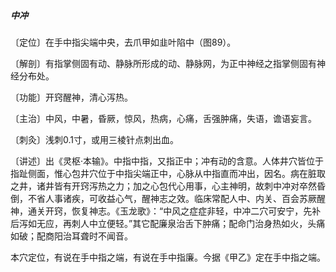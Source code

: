 ##### 中冲

〔定位〕在手中指尖端中央，去爪甲如韭叶陷中（图89）。

〔解剖〕有指掌侧固有动、静脉所形成的动、静脉网，为正中神经之指掌侧固有神经分布处。

〔功能〕开窍醒神，清心泻热。

〔主治〕中风，中暑，昏厥，惊风，热病，心痛，舌强肿痛，失语，谵语妄言。

〔刺灸〕浅刺0.1寸，或用三棱针点刺出血。

〔讲述〕出《灵枢·本输》。中指中指，又指正中；冲有动的含意。人体井穴皆位于指趾侧面，惟心包井穴位于中指尖端正中，心脉从中指直而冲出，因名。病在脏取之井，诸井皆有开窍泻热之力；加之心包代心用事，心主神明，故刺中冲对卒然昏倒，不省人事诸疾，可收益心气，醒神志之效。临床常配人中、内关、百会苏厥醒神，通关开窍，恢复神志。《玉龙歌》：“中风之症症非轻，中冲二穴可安宁，先补后泻如无应，再刺人中立便轻。”其它配廉泉治舌下肿痛；配命门治身热如火，头痛如破；配商阳治耳聋时不闻音。

本穴定位，有说在手中指之端，有说在手中指廉。今据《甲乙》定在手中指之端。
